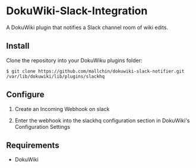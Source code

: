 # DokuWiki-Slack-Integration

A DokuWiki plugin that notifies a Slack channel room of wiki edits.

Install
-----

Clone the repository into your DokuWiku plugins folder:

```
$ git clone https://github.com/mallchin/dokuwiki-slack-notifier.git /var/lib/dokuwiki/lib/plugins/slackhq
```

Configure
-----

1. Create an Incoming Webhook on slack

2. Enter the webhook into the slackhq configuration section in DokuWiki's Configuration Settings

Requirements
------------

* DokuWiki
